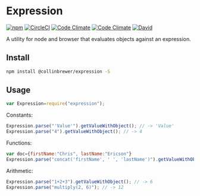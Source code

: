 # Expression
[![npm](https://img.shields.io/npm/v/@collinbrewer/expression.svg?maxAge=2592000)](https://www.npmjs.com/package/@collinbrewer/expression)
[![CircleCI](https://img.shields.io/circleci/project/collinbrewer/expression.svg?maxAge=2592000)](https://circleci.com/gh/collinbrewer/expression)
[![Code Climate](https://img.shields.io/codeclimate/coverage/github/collinbrewer/expression.svg?maxAge=2592000)](https://codeclimate.com/github/collinbrewer/expression)
[![Code Climate](https://img.shields.io/codeclimate/github/collinbrewer/expression.svg?maxAge=2592000)](https://codeclimate.com/github/collinbrewer/expression)
[![David](https://img.shields.io/david/collinbrewer/expression.svg?maxAge=2592000)](https://david-dm.org/collinbrewer/expression)

A utility for node and browser that evaluates objects against an expression.

## Install
```sh
npm install @collinbrewer/expression -S
```

## Usage

```js
var Expression=require("expression");
```

Constants:
```javascript
Expression.parse("'Value'").getValueWithObject(); // -> 'Value'
Expression.parse("4").getValueWithObject(); // -> 4
```

Functions:
```javascript
var doc={firstName:"Chris", lastName:"Ericson"}
Expression.parse("concat('firstName', ' ', 'lastName')").getValueWithObject(doc); // -> "Chris Ericson"
```

Arithmetic:
```javascript
Expression.parse("1+2+3").getValueWithObject(); // -> 6
Expression.parse("multiply(2, 6)"); // -> 12
```
